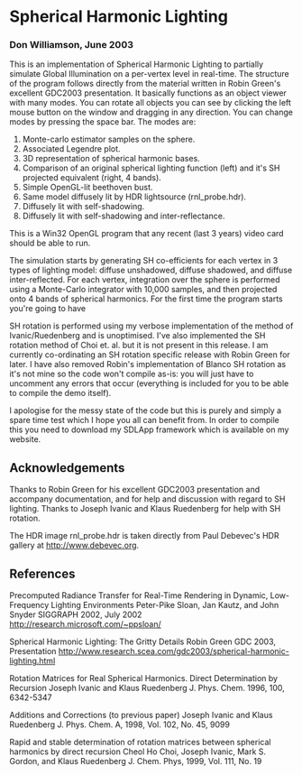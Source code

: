 
# Spherical Harmonic Lighting
### Don Williamson, June 2003

This is an implementation of Spherical Harmonic Lighting to partially simulate Global Illumination
on a per-vertex level in real-time. The structure of the program follows directly from the material
written in Robin Green's excellent GDC2003 presentation. It basically functions as an object
viewer with many modes. You can rotate all objects you can see by clicking the left mouse button on
the window and dragging in any direction. You can change modes by pressing the space bar. The modes
are:

1. Monte-carlo estimator samples on the sphere.
2. Associated Legendre plot.
3. 3D representation of spherical harmonic bases.
4. Comparison of an original spherical lighting function (left) and it's SH projected equivalent (right, 4 bands).
5. Simple OpenGL-lit beethoven bust.
6. Same model diffusely lit by HDR lightsource (rnl_probe.hdr).
7. Diffusely lit with self-shadowing.
8. Diffusely lit with self-shadowing and inter-reflectance.

This is a Win32 OpenGL program that any recent (last 3 years) video card should be able to run.

The simulation starts by generating SH co-efficients for each vertex in 3 types of lighting model:
diffuse unshadowed, diffuse shadowed, and diffuse inter-reflected. For each vertex, integration over
the sphere is performed using a Monte-Carlo integrator with 10,000 samples, and then projected onto
4 bands of spherical harmonics. For the first time the program starts you're going to have

SH rotation is performed using my verbose implementation of the method of Ivanic/Ruedenberg and is
unoptimised. I've also implemented the SH rotation method of Choi et. al. but it is not present in this
release. I am currently co-ordinating an SH rotation specific release with Robin Green for later.
I have also removed Robin's implementation of Blanco SH rotation as it's not mine so the code won't
compile as-is: you will just have to uncomment any errors that occur (everything is included for you
to be able to compile the demo itself).

I apologise for the messy state of the code but this is purely and simply a spare time test which I
hope you all can benefit from. In order to compile this you need to download my SDLApp framework which
is available on my website.


Acknowledgements
----------------

Thanks to Robin Green for his excellent GDC2003 presentation and accompany documentation, and for
help and discussion with regard to SH lighting. Thanks to Joseph Ivanic and Klaus Ruedenberg for
help with SH rotation.

The HDR image rnl_probe.hdr is taken directly from Paul Debevec's HDR gallery at http://www.debevec.org.

References
----------

Precomputed Radiance Transfer for Real-Time Rendering in Dynamic, Low-Frequency Lighting Environments
Peter-Pike Sloan, Jan Kautz, and John Snyder
SIGGRAPH 2002, July 2002
http://research.microsoft.com/~ppsloan/

Spherical Harmonic Lighting: The Gritty Details
Robin Green
GDC 2003, Presentation
http://www.research.scea.com/gdc2003/spherical-harmonic-lighting.html

Rotation Matrices for Real Spherical Harmonics. Direct Determination by Recursion
Joseph Ivanic and Klaus Ruedenberg
J. Phys. Chem. 1996, 100, 6342-5347

Additions and Corrections (to previous paper)
Joseph Ivanic and Klaus Ruedenberg
J. Phys. Chem. A, 1998, Vol. 102, No. 45, 9099

Rapid and stable determination of rotation matrices between spherical harmonics by direct recursion
Cheol Ho Choi, Joseph Ivanic, Mark S. Gordon, and Klaus Ruedenberg
J. Chem. Phys, 1999, Vol. 111, No. 19
